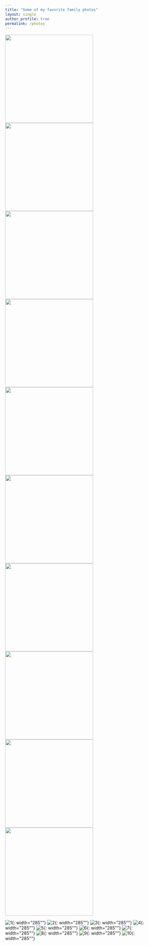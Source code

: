 ```yaml
---
title: "Some of my favorite family photos"
layout: single 
author_profile: true
permalink: /photos
---
```


<div class='img imgonly'><span class='frame lfloat'> <img width='285px' src='https://www.bgu.ac.il/~avin/pmwiki/uploads/Main/Photos/106_0638_1.jpg' alt='' title='' /></span></div>
<div class='img imgonly'><span class='frame lfloat'> <img width='285px' src='https://www.bgu.ac.il/~avin/pmwiki/uploads/Main/Photos/IMG_3078.jpg' alt='' title='' /></span></div>
<div class='img imgonly'><span class='frame lfloat'> <img width='285px' src='https://www.bgu.ac.il/~avin/pmwiki/uploads/Main/Photos/IMG_0920.jpg' alt='' title='' /></span></div>
<div class='img imgonly'><span class='frame lfloat'> <img width='285px' src='https://www.bgu.ac.il/~avin/pmwiki/uploads/Main/Photos/IMG_1336.jpg' alt='' title='' /></span></div>
<div class='img imgonly'><span class='frame lfloat'> <img width='285px' src='https://www.bgu.ac.il/~avin/pmwiki/uploads/Main/Photos/IMG_1797.jpg' alt='' title='' /></span></div>
<div class='img imgonly'><span class='frame lfloat'> <img width='285px' src='https://www.bgu.ac.il/~avin/pmwiki/uploads/Main/Photos/IMG_2235.jpg' alt='' title='' /></span></div>
<div class='img imgonly'><span class='frame lfloat'> <img width='285px' src='https://www.bgu.ac.il/~avin/pmwiki/uploads/Main/Photos/IMG_2359.jpg' alt='' title='' /></span></div>
<div class='img imgonly'><span class='frame lfloat'> <img width='285px' src='https://www.bgu.ac.il/~avin/pmwiki/uploads/Main/Photos/IMG_2641.jpg' alt='' title='' /></span></div>
<div class='img imgonly'><span class='frame lfloat'> <img width='285px' src='https://www.bgu.ac.il/~avin/pmwiki/uploads/Main/Photos/IMG_4141.jpg' alt='' title='' /></span></div>
<div class='img imgonly'><span class='frame lfloat'> <img width='285px' src='https://www.bgu.ac.il/~avin/pmwiki/uploads/Main/Photos/IMG_4157.jpg' alt='' title='' /></span></div>


![1](https://www.bgu.ac.il/~avin/pmwiki/uploads/Main/Photos/106_0638_1.jpg){: width="285""}
![2](https://www.bgu.ac.il/~avin/pmwiki/uploads/Main/Photos/IMG_3078.jpg){: width="285""}
![3](https://www.bgu.ac.il/~avin/pmwiki/uploads/Main/Photos/IMG_0920.jpg){: width="285""}
![4](https://www.bgu.ac.il/~avin/pmwiki/uploads/Main/Photos/IMG_1336.jpg){: width="285""}
![5](https://www.bgu.ac.il/~avin/pmwiki/uploads/Main/Photos/IMG_1797.jpg){: width="285""}
![6](https://www.bgu.ac.il/~avin/pmwiki/uploads/Main/Photos/IMG_2235.jpg){: width="285""}
![7](https://www.bgu.ac.il/~avin/pmwiki/uploads/Main/Photos/IMG_2359.jpg){: width="285""}
![8](https://www.bgu.ac.il/~avin/pmwiki/uploads/Main/Photos/IMG_2641.jpg){: width="285""}
![9](https://www.bgu.ac.il/~avin/pmwiki/uploads/Main/Photos/IMG_4141.jpg){: width="285""}
![10](https://www.bgu.ac.il/~avin/pmwiki/uploads/Main/Photos/IMG_4157.jpg){: width="285""}

